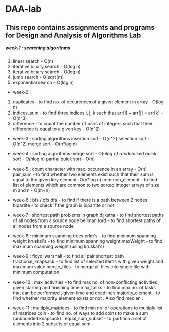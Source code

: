 # DAA-lab

## This repo contains assignments and programs for Design and Analysis of Algorithms Lab

##### week-1 : searching algorithms
1. linear search - O(n)
2. iterative binary search - O(log n)
3. iterative binary search - O(log n)
4. jump search - O(sqrt(n))
5. exponential search - O(log n) 

* week-2 :
1. duplicates - to find no. of occurences of a given element in array - O(log n)
2. indices_sum - to find three indices i, j, k such that arr[i] + arr[j] = arr[k] - O(n^3)
3. difference - to count the number of pairs of integers such that their difference is equal to a given key - O(n^2)

* week-3 : sorting algorithms
insertion sort - O(n^2)
selection sort - O(n^2)
merge sort - O(n*log n)

* week-4 : sorting algorithms
merge sort - O(n*log n)
randomised quick sort - O(n*log n)
partial quick sort - O(n)

* week-5 :
count character with max. occurence in an array - O(n)
pair_sum - to find whether two elements exist such that their sum is equal to the given key element- O(n*log n)
common_element - to find list of elements which are common to two sorted integer arrays of size m and n - O(m+n)

* week-6 : bfs / dfs
dfs - to find if there is a path between 2 nodes
bipartite - to check if the graph is bipartite or not

* week-7 : shortest path problems in graph
dijkstra - to find shortest paths of all nodes from a source node
bellman ford - to find shortest paths of all nodes from a source node

* week-8 : minimum spanning trees
prim's - to find minimum spanning weight
kruskal's - to find minimum spanning weight
maxWeight - to find maximum spanning weight (using kruskal's)

* week-9 :
floyd_warshall - to find all pair shortest path
fractional_knapsack - to find list of selected items with given weight and maximum value
merge_files - to merge all files into single file with minimum computation

* week-10 :
max_activities - to find max no. of non-conflicting activities , given starting and finishing time
max_tasks - to find max no. of tasks that can be performed , given time and deadlines
majority_element - to find whether majority element exists or not . Also find median .

* week-11 :
multiply_matrices - to find min no. of operations to multiply list of matrices
coin - to find no. of ways to add coins to make a sum (unbounded knapsack) .
equal_sum_subset - to partition a set of elements into 2 subsets of equal sum .

